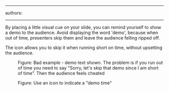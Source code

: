 

---
authors:

---




<span class='intro'> By placing a little visual cue on your slide, you can remind yourself to show a demo to the audience. Avoid displaying the word 'demo', because when out of time, presenters skip them and leave the audience felling ripped off. 
 </span>


  <p>The icon allows you to skip it when running short on time, without upsetting the audience.</p>
<dl>
    <dt><img alt="" class="ms-rteCustom-ImageArea" src="/Communication/RulesToBetterPowerpointPresentations/PublishingImages/demoBad.gif" /> </dt>
    <dd class="ms-rteCustom-FigureBad">Figure&#58; Bad example - demo text shown. The problem is if you run out of time you need to say &quot;Sorry, let's skip that demo since I am short of time&quot;. Then the audience feels cheated</dd>
</dl>
<dl>
    <dt><img alt="" class="ms-rteCustom-ImageArea" src="/Communication/RulesToBetterPowerpointPresentations/PublishingImages/demo.gif" /> </dt>
    <dd class="ms-rteCustom-FigureGood">Figure&#58; Use an icon to indicate a &quot;demo time&quot;</dd>
</dl>



